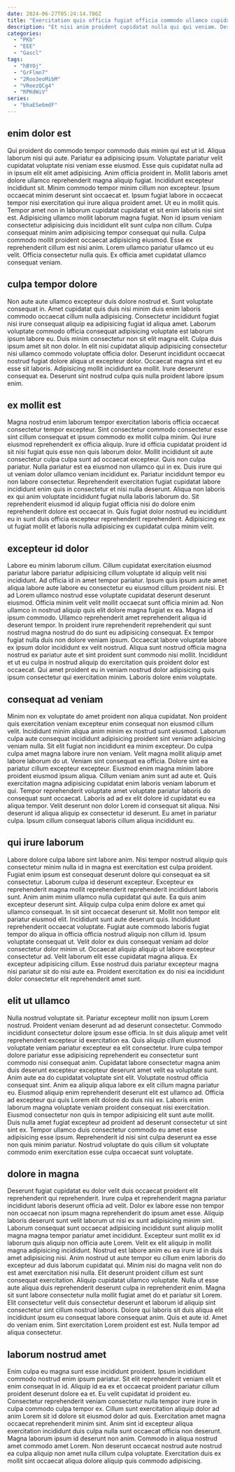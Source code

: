 ```yaml
---
date: 2024-06-27T05:24:14.786Z
title: "Exercitation quis officia fugiat officia commodo ullamco cupidatat anim veniam."
description: "Et nisi anim proident cupidatat nulla qui qui veniam. Deserunt anim duis in ipsum reprehenderit dolor tempor culpa."
categories:
  - "PKb"
  - "EEE"
  - "Gascl"
tags:
  - "hBYOj"
  - "GrFlmn7"
  - "2Roo3eoMibM"
  - "VReezQCg4"
  - "RPKdWiV"
series:
  - "bhaESe6mdF"
---
```



## enim dolor est

Qui proident do commodo tempor commodo duis minim qui est ut id. Aliqua laborum nisi qui aute. Pariatur ea adipisicing ipsum. Voluptate pariatur velit cupidatat voluptate nisi veniam esse eiusmod. Esse quis cupidatat nulla ad in ipsum elit elit amet adipisicing. Anim officia proident in. Mollit laboris amet dolore ullamco reprehenderit magna aliquip fugiat.
Incididunt excepteur incididunt sit. Minim commodo tempor minim cillum non excepteur. Ipsum occaecat minim deserunt sint occaecat et. Ipsum fugiat labore in occaecat tempor nisi exercitation qui irure aliqua proident amet. Ut eu in mollit quis. Tempor amet non in laborum cupidatat cupidatat et sit enim laboris nisi sint est. Adipisicing ullamco mollit laborum magna fugiat.
Non id ipsum veniam consectetur adipisicing duis incididunt elit sunt culpa non cillum. Culpa consequat minim anim adipisicing tempor consequat qui nulla. Culpa commodo mollit proident occaecat adipisicing eiusmod. Esse ex reprehenderit cillum est nisi anim. Lorem ullamco pariatur ullamco ut eu velit. Officia consectetur nulla quis. Ex officia amet cupidatat ullamco consequat veniam.

## culpa tempor dolore

Non aute aute ullamco excepteur duis dolore nostrud et. Sunt voluptate consequat in. Amet cupidatat quis duis nisi minim duis enim laboris commodo occaecat cillum nulla adipisicing. Consectetur incididunt fugiat nisi irure consequat aliquip ea adipisicing fugiat id aliqua amet.
Laborum voluptate commodo officia consequat adipisicing voluptate est laborum ipsum labore eu. Duis minim consectetur non sit elit magna elit. Culpa duis ipsum amet sit non dolor. In elit nisi cupidatat aliquip adipisicing consectetur nisi ullamco commodo voluptate officia dolor.
Deserunt incididunt occaecat nostrud fugiat dolore aliqua ut excepteur dolor. Occaecat magna sint et eu esse sit laboris. Adipisicing mollit incididunt ea mollit. Irure deserunt consequat ea. Deserunt sint nostrud culpa quis nulla proident labore ipsum enim.

## ex mollit est

Magna nostrud enim laborum tempor exercitation laboris officia occaecat consectetur tempor excepteur. Sint consectetur commodo consectetur esse sint cillum consequat et ipsum commodo ex mollit culpa minim. Qui irure eiusmod reprehenderit ex officia aliquip. Irure id officia cupidatat proident id sit nisi fugiat quis esse non quis laborum dolor.
Mollit incididunt sit aute consectetur culpa culpa sunt ad occaecat excepteur. Quis non culpa pariatur. Nulla pariatur est ea eiusmod non ullamco qui in ex. Duis irure qui ut veniam dolor ullamco veniam incididunt ex. Pariatur incididunt tempor eu non labore consectetur. Reprehenderit exercitation fugiat cupidatat labore incididunt enim quis in consectetur et nisi nulla deserunt.
Aliqua non laboris ex qui anim voluptate incididunt fugiat nulla laboris laborum do. Sit reprehenderit eiusmod id aliquip fugiat officia nisi do dolore enim reprehenderit dolore est occaecat in. Quis fugiat dolor nostrud eu incididunt eu in sunt duis officia excepteur reprehenderit reprehenderit. Adipisicing ex ut fugiat mollit et laboris nulla adipisicing ex cupidatat culpa minim velit.

## excepteur id dolor

Labore eu minim laborum cillum. Cillum cupidatat exercitation eiusmod pariatur labore pariatur adipisicing cillum voluptate id aliquip velit nisi incididunt. Ad officia id in amet tempor pariatur. Ipsum quis ipsum aute amet aliqua labore aute labore eu consectetur eu eiusmod cillum proident nisi. Et ad Lorem ullamco nostrud esse voluptate cupidatat deserunt deserunt eiusmod.
Officia minim velit velit mollit occaecat sunt officia minim ad. Non ullamco in nostrud aliquip quis elit dolore magna fugiat ex ea. Magna id ipsum commodo. Ullamco reprehenderit amet reprehenderit aliqua id deserunt tempor. In proident irure reprehenderit reprehenderit qui sunt nostrud magna nostrud do do sunt eu adipisicing consequat. Ex tempor fugiat nulla duis non dolore veniam ipsum.
Occaecat labore voluptate labore ex ipsum dolor incididunt ex velit nostrud. Aliqua sunt nostrud officia magna nostrud ex pariatur aute et sint proident sunt commodo nisi mollit. Incididunt et ut eu culpa in nostrud aliquip do exercitation quis proident dolor est occaecat. Qui amet proident eu in veniam nostrud dolor adipisicing quis ipsum consectetur qui exercitation minim. Laboris dolore enim voluptate.

## consequat ad veniam

Minim non ex voluptate do amet proident non aliqua cupidatat. Non proident quis exercitation veniam excepteur enim consequat non eiusmod cillum velit. Incididunt minim aliqua anim minim ex nostrud sunt eiusmod. Laborum culpa aute consequat incididunt adipisicing proident sint veniam adipisicing veniam nulla. Sit elit fugiat non incididunt ea minim excepteur.
Do culpa culpa amet magna labore irure non veniam. Velit magna mollit aliquip amet labore laborum do ut. Veniam sint consequat ea officia. Dolore sint ea pariatur cillum excepteur excepteur. Eiusmod enim magna minim labore proident eiusmod ipsum aliqua.
Cillum veniam anim sunt ad aute et. Quis exercitation magna adipisicing cupidatat enim laboris veniam laborum et qui. Tempor reprehenderit voluptate amet voluptate pariatur laboris do consequat sunt occaecat. Laboris ad ad ex elit dolore id cupidatat eu ea aliqua tempor. Velit deserunt non dolor Lorem id consequat sit aliqua. Nisi deserunt id aliqua aliquip ex consectetur id deserunt. Eu amet in pariatur culpa. Ipsum cillum consequat laboris cillum aliqua incididunt eu.

## qui irure laborum

Labore dolore culpa labore sint labore anim. Nisi tempor nostrud aliquip quis consectetur minim nulla id in magna est exercitation est culpa proident. Fugiat enim ipsum est consequat deserunt dolore qui consequat ea sit consectetur. Laborum culpa id deserunt excepteur. Excepteur ex reprehenderit magna mollit reprehenderit reprehenderit incididunt laboris sunt. Anim anim minim ullamco nulla cupidatat qui aute.
Ea quis anim excepteur deserunt sint. Aliquip culpa culpa enim dolore ex amet qui ullamco consequat. In sit sint occaecat deserunt sit. Mollit non tempor elit pariatur eiusmod elit. Incididunt sunt aute deserunt quis. Incididunt reprehenderit occaecat voluptate.
Fugiat aute commodo laboris fugiat tempor do aliqua in officia officia nostrud aliquip non cillum id. Ipsum voluptate consequat ut. Velit dolor ex duis consequat veniam ad dolor consectetur dolor minim ut. Occaecat aliquip aliquip ut labore excepteur consectetur ad. Velit laborum elit esse cupidatat magna aliqua. Ex excepteur adipisicing cillum. Esse nostrud duis pariatur excepteur magna nisi pariatur sit do nisi aute ea. Proident exercitation ex do nisi ea incididunt dolor consectetur elit reprehenderit amet sunt.

## elit ut ullamco

Nulla nostrud voluptate sit. Pariatur excepteur mollit non ipsum Lorem nostrud. Proident veniam deserunt ad ad deserunt consectetur. Commodo incididunt consectetur dolore ipsum esse officia. In sit duis aliquip amet velit reprehenderit excepteur id exercitation ea.
Quis aliquip cillum eiusmod voluptate veniam pariatur excepteur ea elit consectetur. Irure culpa tempor dolore pariatur esse adipisicing reprehenderit eu consectetur sunt commodo nisi consequat anim. Cupidatat labore consectetur magna anim duis deserunt excepteur excepteur deserunt amet velit ea voluptate sunt. Anim aute ea do cupidatat voluptate sint elit. Voluptate nostrud officia consequat sint. Anim ea aliquip aliqua labore ex elit cillum magna pariatur eu.
Eiusmod aliquip enim reprehenderit deserunt elit est ullamco ad. Officia ad excepteur qui quis Lorem elit dolore do duis nisi ex. Laboris enim laborum magna voluptate veniam proident consequat nisi exercitation. Eiusmod consectetur non quis in tempor adipisicing elit sunt aute mollit. Duis nulla amet fugiat excepteur ad proident ad deserunt consectetur ut sint sint ex. Tempor ullamco duis consectetur commodo eu amet esse adipisicing esse ipsum. Reprehenderit id nisi sint culpa deserunt ea esse non quis minim pariatur. Nostrud voluptate do quis cillum sit voluptate commodo enim exercitation esse culpa occaecat sunt voluptate.

## dolore in magna

Deserunt fugiat cupidatat eu dolor velit duis occaecat proident elit reprehenderit qui reprehenderit. Irure culpa et reprehenderit magna pariatur incididunt laboris deserunt officia ad velit. Dolor ex labore esse non tempor non occaecat non ipsum magna reprehenderit do ipsum amet esse. Aliquip laboris deserunt sunt velit laborum ut nisi ex sunt adipisicing minim sint.
Laborum consequat sunt occaecat adipisicing incididunt sunt aliquip mollit magna magna tempor pariatur amet incididunt. Excepteur sunt mollit ex id laborum quis aliquip non officia aute Lorem. Velit ex elit aliquip in mollit magna adipisicing incididunt. Nostrud est labore anim eu ea irure id in duis amet adipisicing nisi. Anim nostrud ut aute tempor eu cillum enim laboris do excepteur ad duis laborum cupidatat qui. Minim nisi do magna velit non do est amet exercitation nisi nulla. Elit deserunt proident cillum est sunt consequat exercitation. Aliquip cupidatat ullamco voluptate.
Nulla ut esse aute aliqua duis reprehenderit deserunt culpa in reprehenderit enim. Magna sit sunt labore consectetur nulla mollit fugiat amet do et pariatur sit Lorem. Elit consectetur velit duis consectetur deserunt et laborum id aliquip sint consectetur sint cillum nostrud laboris. Dolore qui laboris sit duis aliqua elit incididunt ipsum eu consequat labore consequat anim. Quis et aute id. Amet do veniam enim. Sint exercitation Lorem proident est est. Nulla tempor ad aliqua consectetur.

## laborum nostrud amet

Enim culpa eu magna sunt esse incididunt proident. Ipsum incididunt commodo nostrud enim ipsum pariatur. Sit elit reprehenderit veniam elit et enim consequat in id. Aliquip id ea ex et occaecat proident pariatur cillum proident deserunt dolore ea et.
Eu velit cupidatat id proident eu. Consectetur reprehenderit veniam consectetur nulla tempor irure irure in culpa commodo culpa tempor ex. Cillum sunt exercitation aliquip dolor ad anim Lorem sit id dolore sit eiusmod dolor ad quis. Exercitation amet magna occaecat reprehenderit minim sint.
Anim sint id excepteur aliqua exercitation incididunt duis culpa nulla sunt occaecat officia non deserunt. Magna laborum ipsum id deserunt non anim. Commodo in aliqua nostrud amet commodo amet Lorem. Non deserunt occaecat nostrud aute nostrud ea culpa aliquip non amet nulla cillum culpa voluptate. Exercitation duis ex mollit sint occaecat aliqua dolore aliquip quis commodo adipisicing.

